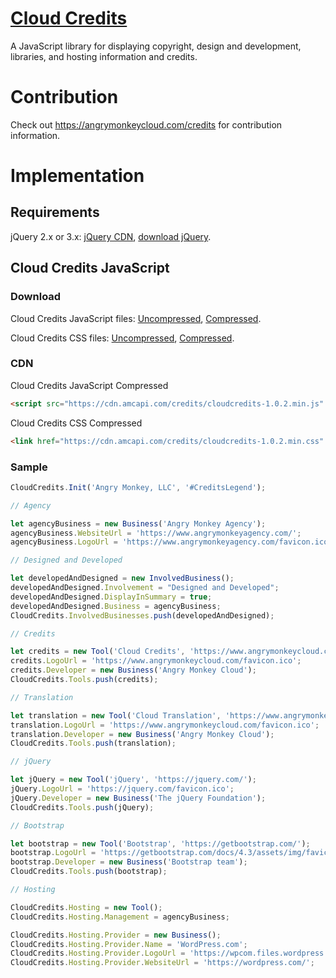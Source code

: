 [Cloud Credits](https://angrymonkeycloud.com/credits)
==================================================
A JavaScript library for displaying copyright, design and development, libraries, and hosting information and credits.

# Contribution
Check out https://angrymonkeycloud.com/credits for contribution information.

# Implementation
## Requirements
jQuery 2.x or 3.x: [jQuery CDN](https://code.jquery.com/), [download jQuery](https://jquery.com/download/).

## Cloud Credits JavaScript
### Download
Cloud Credits JavaScript files: [Uncompressed](https://cdn.amcapi.com/credits/cloudcredits-1.0.2.js), [Compressed](https://cdn.amcapi.com/credits/cloudcredits-1.0.2.min.js).

Cloud Credits CSS files: [Uncompressed](https://cdn.amcapi.com/credits/cloudcredits-1.0.2.css), [Compressed](https://cdn.amcapi.com/credits/cloudcredits-1.0.2.min.css).
 
### CDN
Cloud Credits JavaScript Compressed
```html
<script src="https://cdn.amcapi.com/credits/cloudcredits-1.0.2.min.js" crossorigin="anonymous"></script> 
```

Cloud Credits CSS Compressed
```html
<link href="https://cdn.amcapi.com/credits/cloudcredits-1.0.2.min.css" rel="stylesheet" />
```

### Sample
```js
CloudCredits.Init('Angry Monkey, LLC', '#CreditsLegend');

// Agency

let agencyBusiness = new Business('Angry Monkey Agency');
agencyBusiness.WebsiteUrl = 'https://www.angrymonkeyagency.com/';
agencyBusiness.LogoUrl = 'https://www.angrymonkeyagency.com/favicon.ico';

// Designed and Developed

let developedAndDesigned = new InvolvedBusiness();
developedAndDesigned.Involvement = "Designed and Developed";
developedAndDesigned.DisplayInSummary = true;
developedAndDesigned.Business = agencyBusiness;
CloudCredits.InvolvedBusinesses.push(developedAndDesigned);

// Credits

let credits = new Tool('Cloud Credits', 'https://www.angrymonkeycloud.com/credits');
credits.LogoUrl = 'https://www.angrymonkeycloud.com/favicon.ico';
credits.Developer = new Business('Angry Monkey Cloud');
CloudCredits.Tools.push(credits);

// Translation

let translation = new Tool('Cloud Translation', 'https://www.angrymonkeycloud.com/translation');
translation.LogoUrl = 'https://www.angrymonkeycloud.com/favicon.ico';
translation.Developer = new Business('Angry Monkey Cloud');
CloudCredits.Tools.push(translation);

// jQuery

let jQuery = new Tool('jQuery', 'https://jquery.com/');
jQuery.LogoUrl = 'https://jquery.com/favicon.ico';
jQuery.Developer = new Business('The jQuery Foundation');
CloudCredits.Tools.push(jQuery);

// Bootstrap

let bootstrap = new Tool('Bootstrap', 'https://getbootstrap.com/');
bootstrap.LogoUrl = 'https://getbootstrap.com/docs/4.3/assets/img/favicons/favicon-32x32.png';
bootstrap.Developer = new Business('Bootstrap team');
CloudCredits.Tools.push(bootstrap);

// Hosting

CloudCredits.Hosting = new Tool();
CloudCredits.Hosting.Management = agencyBusiness;

CloudCredits.Hosting.Provider = new Business();
CloudCredits.Hosting.Provider.Name = 'WordPress.com';
CloudCredits.Hosting.Provider.LogoUrl = 'https://wpcom.files.wordpress.com/2017/11/cropped-wordpress.png?w=48';
CloudCredits.Hosting.Provider.WebsiteUrl = 'https://wordpress.com/';
```